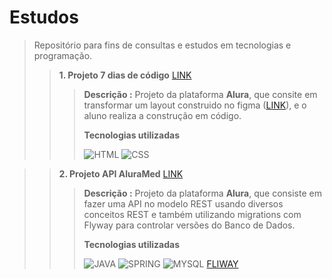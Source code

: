 # Estudos

> Repositório para fins de consultas e estudos em tecnologias e programação.
>> **1. Projeto 7 dias de código** [LINK](https://github.com/ROGER-UFRGS/Estudos/tree/main/Html5-Css3)
>>> **Descrição :**
>>> Projeto da plataforma **Alura**, que consite em transformar um layout construido no figma ([LINK](https://www.figma.com/file/mm3MLozvUDGhDRTxSLlGL5/7daysOfCode-HTML-CSS?node-id=0%3A1&t=ej2ijbbbWZkcKZRh-0,"Projeto-Figma")), e o aluno realiza
>>> a construção em código.
>>> 
>>> **Tecnologias utilizadas**
>>>   
>>>![HTML](https://icongr.am/devicon/html5-plain.svg?size=32&color=currentColor,"HTML")
>>>![CSS](https://icongr.am/devicon/css3-plain.svg?size=32&color=currentColor,"CSS")
>>>
>>>

>>**2. Projeto API AluraMed** [LINK](https://github.com/ROGER-UFRGS/Estudos/tree/main/alura-med)
>>> **Descrição :**
>>> Projeto da plataforma **Alura**, que consiste em fazer uma API no modelo REST usando diversos conceitos REST e também utilizando migrations com Flyway para controlar versões do
>>> Banco de Dados.
>>> 
>>> **Tecnologias utilizadas**
>>> 
>>>![JAVA](https://icongr.am/simple/java.svg?size=32&color=currentColor,"JAVA")
>>>![SPRING](https://icongr.am/simple/spring.svg?size=32&color=currentColor,"SPRING")
>>>![MYSQL](https://icongr.am/simple/mysql.svg?size=32&color=currentColor,"Mysql")
>>>[FLIWAY](https://flywaydb.org/,"FLYWAY")
>>>
